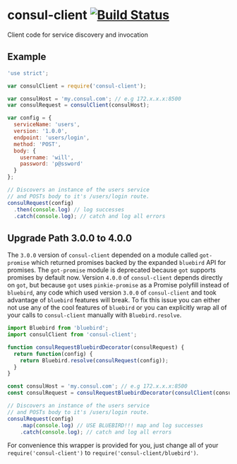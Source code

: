 # consul-client [![Build Status](https://travis-ci.org/CascadeEnergy/consul-client.svg)](https://travis-ci.org/CascadeEnergy/consul-client)
Client code for service discovery and invocation

## Example

```javascript
'use strict';

var consulClient = require('consul-client');

var consulHost = 'my.consul.com'; // e.g 172.x.x.x:8500
var consulRequest = consulClient(consulHost);

var config = {
  serviceName: 'users',
  version: '1.0.0',
  endpoint: 'users/login',
  method: 'POST',
  body: {
    username: 'will',
    password: 'p@ssword'
  }
};

// Discovers an instance of the users service
// and POSTs body to it's /users/login route.
consulRequest(config)
  .then(console.log) // log successes
  .catch(console.log); // catch and log all errors
```

## Upgrade Path 3.0.0 to 4.0.0

The `3.0.0` version of `consul-client` depended on a module called `got-promise` which returned promises backed by the
expanded `bluebird` API for promises. The `got-promise` module is deprecated because `got` supports promises by
default now. Version `4.0.0` of `consul-client` depends directly on `got`, but because `got` uses `pinkie-promise`
as a Promise polyfill instead of `bluebird`, any code which used version `3.0.0` of `consul-client` and took advantage
of `bluebird` features will break. To fix this issue you can either not use any of the cool
features of `bluebird` or you can explicitly wrap all of your calls to `consul-client` manually with `Bluebird.resolve`.

```javascript
import Bluebird from 'bluebird';
import consulClient from 'consul-client';

function consulRequestBluebirdDecorator(consulRequest) {
  return function(config) {
    return Bluebird.resolve(consulRequest(config));
  }
}

const consulHost = 'my.consul.com'; // e.g 172.x.x.x:8500
const consulRequest = consulRequestBluebirdDecorator(consulClient(consulHost));

// Discovers an instance of the users service
// and POSTs body to it's /users/login route.
consulRequest(config)
    .map(console.log) // USE BLUEBIRD!!! map and log successes
    .catch(console.log); // catch and log all errors
```

For convenience this wrapper is provided for you, just change
all of your `require('consul-client')` to `require('consul-client/bluebird')`.
